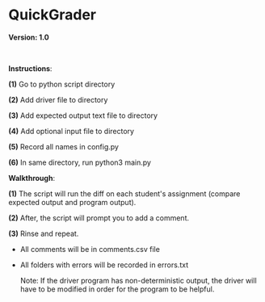 # QuickGrader
__Version: 1.0__

<br/>

__Instructions__:

__(1)__ Go to python script directory

__(2)__ Add driver file to directory

__(3)__ Add expected output text file to directory

__(4)__ Add optional input file to directory

__(5)__ Record all names in config.py

__(6)__ In same directory, run python3 main.py

__Walkthrough__:

__(1)__ The script will run the diff on each student's assignment
(compare expected output and program output).

__(2)__ After, the script will prompt you to add a comment.

__(3)__ Rinse and repeat.


 - All comments will be in comments.csv file

 - All folders with errors will be recorded in errors.txt


	Note: If the driver program has non-deterministic output, the driver will
	have to be modified in order for the program to be helpful.
